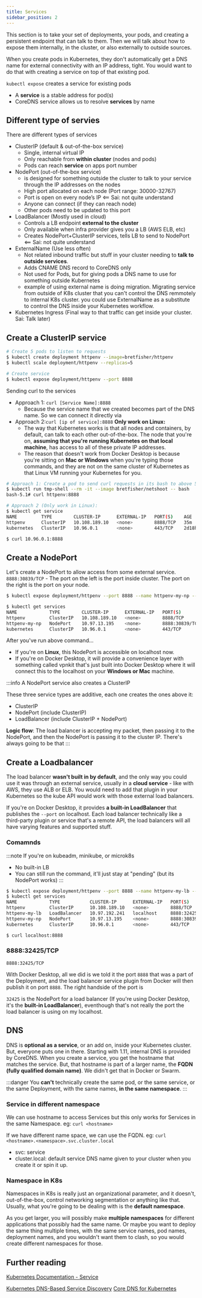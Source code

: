 ```yaml
---
title: Services
sidebar_position: 2
---
```


This section is to take your set of deployments, your pods, and creating a persistent endpoint that can talk to them. Then we will talk about how to expose them internally, in the cluster, or also externally to outside sources.

When you create pods in Kubernetes, they don't automatically get a DNS name for external connectivity with an IP address, tight. You would want to do that with creating a service on top of that existing pod.

`kubectl expose` creates a service for existing pods
- A **service** is a stable address for pod(s)
- CoreDNS service allows us to resolve **services** by name

## Different type of servies

There are different types of services
- ClusterIP (default & out-of-the-box service)
    - Single, internal virtual IP
    - Only reachable from **within cluster** (nodes and pods)
    - Pods can reach **service** on apps port number
- NodePort (out-of-the-box service)
    - is designed for something outside the cluster to talk to your service through the IP addresses on the nodes
    - High port allocated on each node (Port range: 30000-32767)
    - Port is open on every node’s IP <== Sai: not quite understand
    - Anyone can connect (if they can reach node)
    - Other pods need to be updated to this port
- LoadBalancer (Mostly used in cloud)
    - Controls a LB endpoint **external to the cluster**
    - Only available when infra provider gives you a LB (AWS ELB, etc)
    - Creates NodePort+ClusterIP services, tells LB to send to NodePort  <== Sai: not quite understand
- ExternalName (Use less often)
    - Not related inbound traffic but stuff in your cluster needing to **talk to outside services**.
    - Adds CNAME DNS record to CoreDNS only
    - Not used for Pods, but for giving pods a DNS name to use for something outside Kubernetes
    - example of using external name is doing migration. Migrating service from outside of K8s cluster that you can't control the DNS remmotely to internal K8s cluster. you could use ExternalName as a substitute to control the DNS inside your Kubernetes workflow.
- Kubernetes Ingress (Final way to that traffic can get inside your cluster. Sai: Talk later)


## Create a ClusterIP service

```bash
# Create 5 pods to listen to requests
$ kubectl create deployment httpenv --image=bretfisher/httpenv
$ kubectl scale deployment/httpenv --replicas=5

# Create service 
$ kubectl expose deployment/httpenv --port 8888
```

Sending curl to the services
- Approach 1: `curl [Service Name]:8888` 
    - Because the service name that we created becomes part of the DNS name. So we can connect it directly via
- Approach 2:`curl [ip of service]:8888` **Only work on Linux:** 
    - The way that Kubernetes works is that all nodes and containers, by default, can talk to each other out-of-the-box. The node that you're on, **assuming that you're running Kubernetes on that local machine**, has access to all of these private IP addresses. 
    - The reason that doesn't work from Docker Desktop is because you're sitting on **Mac or Windows** when you're typing those commands, and they are not on the same cluster of Kubernetes as that Linux VM running your Kubernetes for you.

```bash
# Approach 1: Create a pod to send curl requests in its bash to above 5 pods
$ kubectl run tmp-shell --rm -it --image bretfisher/netshoot -- bash
bash-5.1# curl httpenv:8888

# Approach 2 (Only work in Linux): 
$ kubectl get service
NAME         TYPE        CLUSTER-IP      EXTERNAL-IP   PORT(S)    AGE
httpenv      ClusterIP   10.108.189.10   <none>        8888/TCP   35m
kubernetes   ClusterIP   10.96.0.1       <none>        443/TCP    2d18h

$ curl 10.96.0.1:8888
```

## Create a NodePort

Let's create a NodePort to allow access from some external service. `8888:30839/TCP` - The port on the left is the port inside cluster. The port on the right is the port on your node.

```bash
$ kubectl expose deployment/httpenv --port 8888 --name httpenv-my-np --type NodePort

$ kubectl get services
NAME            TYPE        CLUSTER-IP      EXTERNAL-IP   PORT(S)          AGE
httpenv         ClusterIP   10.108.189.10   <none>        8888/TCP         3h
httpenv-my-np   NodePort    10.97.13.195    <none>        8888:30839/TCP   9s
kubernetes      ClusterIP   10.96.0.1       <none>        443/TCP          2d21h
```
After you've run above command...
- If you're on **Linux**, this NodePort is accessible on localhost now. 
- If you're on Docker Desktop, it will provide a convenience layer with something called vpnkit that's just built into Docker Desktop where it will connect this to the localhost on your **Windows or Mac** machine. 

:::info A NodePort service also creates a ClusterIP

These three service types are additive, each one creates the ones above it: 
- ClusterIP
- NodePort (include ClusterIP)
- LoadBalancer (include ClusterIP + NodePort)

**Logic flow**: The load balancer is accepting my packet, then passing it to the NodePort, and then the NodePort is passing it to the cluster IP. There's always going to be that
:::

## Create a Loadbalancer

The load balancer **wasn't built in by default**, and the only way you could use it was through an external service, usually in a **cloud service** - like with AWS, they use ALB or ELB. You would need to add that plugin in your Kubernetes so the kube API would work with those external load balancers.

If you're on Docker Desktop, it provides **a built-in LoadBalancer** that publishes the `--port` on localhost. Each load balancer technically like a third-party plugin or service that's a remote API, the load balancers will all have varying features and supported stuff. 

### Comamnds
:::note
If you're on kubeadm, minikube, or microk8s
- No built-in LB
- You can still run the command, it'll just stay at "pending" (but its NodePort works)
:::

```bash
$ kubectl expose deployment/httpenv --port 8888 --name httpenv-my-lb --type LoadBalancer
$ kubectl get services
NAME            TYPE           CLUSTER-IP      EXTERNAL-IP   PORT(S)          AGE
httpenv         ClusterIP      10.108.189.10   <none>        8888/TCP         3h23m
httpenv-my-lb   LoadBalancer   10.97.192.241   localhost     8888:32425/TCP   32s
httpenv-my-np   NodePort       10.97.13.195    <none>        8888:30839/TCP   23m
kubernetes      ClusterIP      10.96.0.1       <none>        443/TCP          2d21h

$ curl localhost:8888
```

### 8888:32425/TCP

`8888:32425/TCP `

With Docker Desktop, all we did is we told it the port `8888` that was a part of the Deployment, and the load balancer service plugin from Docker will then publish it on port `8888`. The right handside of the port is 

`32425` is the NodePort for a load balancer (If you're using Docker Desktop, it's the **built-in LoadBalancer**), eventhough that's not really the port the load balancer is using on my localhost.


## DNS

DNS is **optional as a service**, or an add on, inside your Kubernetes cluster. But, everyone puts one in there. Starting with 1.11, internal DNS is provided by CoreDNS. When you create a service, you get the hostname that matches the service. But, that hostname is part of a larger name, the **FQDN (fully qualified domain name)**. We didn't get that in Docker or Swarm.

:::danger
You **can't** technically create the same pod, or the same service, or the same Deployment, with the same names, **in the same namespace**.
:::

### Service in different namespace
We can use hostname to access Services but this only works for Services in the same Namespace. eg: `curl <hostname>`


If we have different name space, we can use the FQDN. eg: `curl <hostname>.<namespace>.svc.cluster.local`

- svc: service
- cluster.local: default service DNS name given to your cluster when you create it or spin it up.

### Namespace in K8s
Namespaces in K8s is really just an organizational parameter, and it doesn't, out-of-the-box, control networking segmentation or anything like that. Usually, what you're going to be dealing with is the **default namespace**. 

As you get larger, you will possibly make **multiple namespaces** for different applications that possibly had the same name. Or maybe you want to deploy the same thing multiple times, with the same service names, pod names, deployment names, and you wouldn't want them to clash, so you would create different namespaces for those.






## Further reading 

[Kubernetes Documentation - Service](https://kubernetes.io/docs/concepts/services-networking/service/)

[Kubernetes DNS-Based Service Discovery](https://github.com/kubernetes/dns/blob/master/docs/specification.md)
[Core DNS for Kubernetes](https://www.coredns.io/plugins/kubernetes/)

